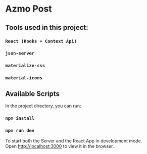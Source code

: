 # Azmo Post

## Tools used in this project:

### `React (Hooks + Context Api)`

### `json-server`

### `materialize-css`

### `material-icons`

## Available Scripts

In the project directory, you can run:

### `npm install`

### `npm run dev`

To start both the Server and the React App in development mode.<br />
Open [http://localhost:3000](http://localhost:3000) to view it in the browser.
